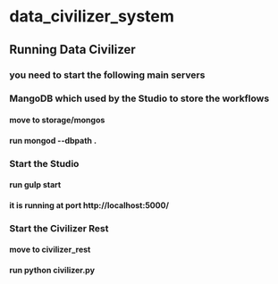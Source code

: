 # data_civilizer_system
## Running Data Civilizer
### you need to start the following main servers
### MangoDB which used by the Studio to store the workflows
#### move to storage/mongos
#### run mongod --dbpath .
### Start the Studio 
#### run gulp start 
#### it is running at port http://localhost:5000/
### Start the Civilizer Rest
#### move to civilizer_rest
#### run python civilizer.py